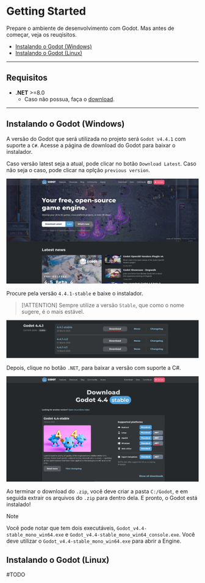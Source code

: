# Getting Started

Prepare o ambiente de desenvolvimento com Godot. Mas antes de começar, veja os reuqisitos.

- [Instalando o Godot (Windows)](#instalando-o-godot-windows)
- [Instalando o Godot (Linux)](#instalando-o-godot-linux)
---

## Requisitos

- **.NET** >=8.0
  - Caso não possua, faça o [download](https://dotnet.microsoft.com/pt-br/download).

---

## Instalando o Godot (Windows)

A versão do Godot que será utilizada no projeto será `Godot v4.4.1` com suporte a `C#`. Acesse a página de download do Godot para baixar o instalador.

Caso versão latest seja a atual, pode clicar no botão `Download Latest`. Caso não seja o caso, pode clicar na oplção `previous version`.

![godot-home-page](../images/godot-home-page.png)

Procure pela versão `4.4.1-stable` e baixe o instalador.

> [!ATTENTION]
> Sempre utilize a versão `Stable`, que como o nome sugere, é o mais estável.

![godot-download-page](../images/godot-download-page.png)

Depois, clique no botão `.NET`, para baixar a versão com suporte a C#.

![download-godot](../images/godot-download.png)

Ao terminar o download do `.zip`, você deve criar a pasta `C:/Godot`, e em seguida extrair os arquivos do `.zip` para dentro dela. E pronto, o Godot está instalado!

> [!NOTE]
> Você pode notar que tem dois executáveis, `Godot_v4.4-stable_mono_win64.exe` e `Godot_v4.4-stable_mono_win64_console.exe`. Você deve utilizar o `Godot_v4.4-stable_mono_win64.exe` para abrir a Engine.

## Instalando o Godot (Linux)

#TODO